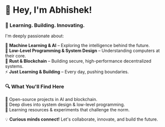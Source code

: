 
# 👋 Hey, I'm Abhishek!  

### 🚀 Learning. Building. Innovating.  

I'm deeply passionate about:  

🧠 **Machine Learning & AI** – Exploring the intelligence behind the future.  
🔬 **Low-Level Programming & System Design** – Understanding computers at their core.  
🦀 **Rust & Blockchain** – Building secure, high-performance decentralized systems.  
⚡ **Just Learning & Building** – Every day, pushing boundaries.  

### 🔍 What You'll Find Here  
🔹 Open-source projects in AI and blockchain.  
🔹 Deep dives into system design & low-level programming.  
🔹 Learning resources & experiments that challenge the norm.  

💡 **Curious minds connect!** Let's collaborate, innovate, and build the future.  

<!---
Abhisheklearn12/Abhisheklearn12 is a ✨ special ✨ repository because its `README.md` (this file) appears on your GitHub profile.
You can click the Preview link to take a look at your changes.
--->

